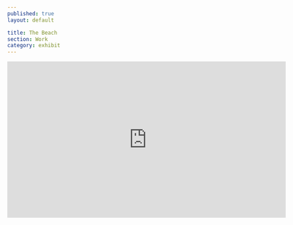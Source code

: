 ```yaml
---
published: true
layout: default

title: The Beach
section: Work
category: exhibit
---
```


<iframe src="https://player.vimeo.com/video/165977994" width="640" height="360" frameborder="0" webkitallowfullscreen mozallowfullscreen allowfullscreen></iframe>
